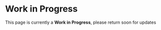 # Work in Progress
	
This page is currently a **Work in Progress**, please return soon for updates 

